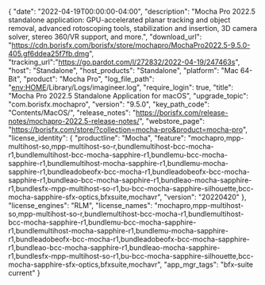 {
  "date": "2022-04-19T00:00:00-04:00",
  "description": "Mocha Pro 2022.5 standalone application: GPU-accelerated planar tracking and object removal, advanced rotoscoping tools, stabilization and insertion, 3D camera solver, stereo 360/VR support, and more.",
  "download_url": "https://cdn.borisfx.com/borisfx/store/mochapro/MochaPro2022.5-9.5.0-405.gf6ddea25f7fb.dmg",
  "tracking_url":"https://go.pardot.com/l/272832/2022-04-19/247463s",
  "host": "Standalone",
  "host_products": "Standalone",
  "platform": "Mac 64-Bit",
  "product": "Mocha Pro",
  "log_file_path": "<env:HOME>/Library/Logs/imagineer.log",
  "require_login": true,
  "title": "Mocha Pro 2022.5 Standalone Application for macOS",
  "upgrade_topic": "com.borisfx.mochapro",
  "version": "9.5.0",
  "key_path_code": "Contents/MacOS/",
  "release_notes": "https://borisfx.com/release-notes/mochapro-2022.5-release-notes/",
  "webstore_page": "https://borisfx.com/store/?collection=mocha-pro&product=mocha-pro",
  "license_identity": {
    "productline": "Mocha",
    "feature": "mochapro,mpp-multihost-so,mpp-multihost-so-r,bundlemultihost-bcc-mocha-r1,bundlemultihost-bcc-mocha-sapphire-r1,bundlemu-bcc-mocha-sapphire-r1,bundlemultihost-mocha-sapphire-r1,bundlemu-mocha-sapphire-r1,bundleadobeofx-bcc-mocha-r1,bundleadobeofx-bcc-mocha-sapphire-r1,bundleao-bcc-mocha-sapphire-r1,bundleao-mocha-sapphire-r1,bundlesfx-mpp-multihost-so-r1,bu-bcc-mocha-sapphire-silhouette,bcc-mocha-sapphire-sfx-optics,bfxsuite,mochavr",
    "version": "20220420"
  },
  "license_engines": "RLM",
  "license_names": "mochapro,mpp-multihost-so,mpp-multihost-so-r,bundlemultihost-bcc-mocha-r1,bundlemultihost-bcc-mocha-sapphire-r1,bundlemu-bcc-mocha-sapphire-r1,bundlemultihost-mocha-sapphire-r1,bundlemu-mocha-sapphire-r1,bundleadobeofx-bcc-mocha-r1,bundleadobeofx-bcc-mocha-sapphire-r1,bundleao-bcc-mocha-sapphire-r1,bundleao-mocha-sapphire-r1,bundlesfx-mpp-multihost-so-r1,bu-bcc-mocha-sapphire-silhouette,bcc-mocha-sapphire-sfx-optics,bfxsuite,mochavr",
  "app_mgr_tags": "bfx-suite current"
}
